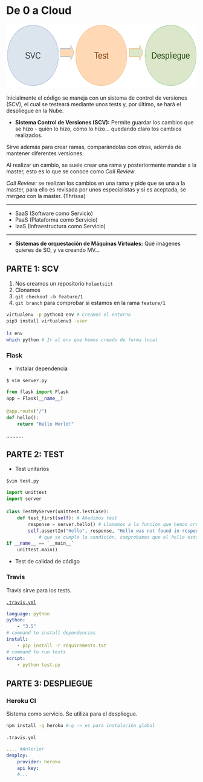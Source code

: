 # De 0 a Cloud

<p align="center">
<img src="https://github.com/MarAl15/EjerciciosCC/blob/ff0693ee23485403829086bc34a11cab43378426/Seminarios/images/fases.png" height="170">
</p>

Inicialmente el código se maneja con un sistema de control de versiones (SCV), el cual se testeará mediante unos tests y, por último, se hará el despliegue en la Nube.

- **Sistema Control de Versiones (SCV):** Permite guardar los cambios que se hizo - quién lo hizo, cómo lo hizo... quedando claro los cambios realizados.

Sirve además para crear ramas, comparándolas con otras, además de mantener diferentes versiones.

Al realizar un cambio, se suele crear una rama y posteriormente mandar a la master, esto es lo que se conoce como _Call Review_.

_Call Review:_ se realizan los cambios en una rama y pide que se una a la master, para ello es revisada por unos especialistas y si es aceptada, se _mergea_ con la master. (Thrissa)

---
- SaaS (Software como Servicio)
- PaaS (Plataforma como Servicio)
- IaaS (Infraestructura como Servicio)
---

- **Sistemas de orquestación de Máquinas Virtuales:** Qué imágenes quieres de SO, y va creando MV...

## PARTE 1: SCV
1. Nos creamos un repositorio `holaetsiit`
2. Clonamos 
3. `git checkout -b feature/1`
4. `git branch` para comprobar si estamos en la rama `feature/1`

```bash
virtualenv -p python3 env # Creamos el entorno
pip3 install virtualenv3 -user

ls env
which python # Ir al env que hemos creado de forma local
```

### Flask

- Instalar dependencia

`$ vim server.py`

```python
from flask import Flask
app = Flask(__name__)

@app.route("/")
def hello():
    return "Hello World!"
```

...........

## PARTE 2: TEST

- Test unitarios

`$vim test.py`

```python
import unittest
import server

class TestMyServer(unittest.TestCase):
	def test_first(self): # Añadimos test
		response = server.hello() # Llamamos a la función que hemos creado anteriormente
		self.assertIn("Hello", response, "Hello was not found in response") # Comprobar 
			# que se cumple la condición, comprobamos que el hello está dentro del response
if __name__ == `__main__`
	unittest.main()	
```
- Test de calidad de código

### Travis

Travis sirve para los tests.

[`.travis.yml`](https://docs.travis-ci.com/user/languages/python/)
```yml
language: python
python:
    - "3.5"
# command to install dependencies
install:
    - pip install -r requirements.txt
# command to run tests
script:
    - python test.py
```

## PARTE 3: DESPLIEGUE

### Heroku CI

Sistema como servicio. Se utiliza para el despliegue.

```bash
npm install -g heroku #-g -> es para instalación global
```

`.travis.yml`
```yml
.... #Anterior
desploy:
    provider: heroku
    api key:
    #...
```
